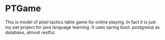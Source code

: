 # PTGame
This is model of pixel tactics table game for online playing.
In fact it is just my pet project for java language learning.
It uses spring boot. postgresql as database, almost restful.
